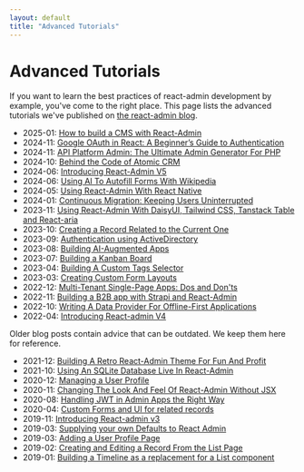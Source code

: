 ```yaml
---
layout: default
title: "Advanced Tutorials"
---
```


# Advanced Tutorials

If you want to learn the best practices of react-admin development by example, you've come to the right place. This page lists the advanced tutorials we've published on [the react-admin blog](https://marmelab.com/en/blog/#react-admin).

* 2025-01: [How to build a CMS with React-Admin](https://marmelab.com/blog/2025/01/24/how-to-build-a-cms-with-react-admin.html)
* 2024-11: [Google OAuth in React: A Beginner’s Guide to Authentication](https://marmelab.com/blog/2024/11/18/google-authentication-react.html)
* 2024-11: [API Platform Admin: The Ultimate Admin Generator For PHP](https://marmelab.com/blog/2024/11/12/api-platform-admin-the-ultimate-admin-generator-for-php.html)
* 2024-10: [Behind the Code of Atomic CRM](https://marmelab.com/blog/2024/10/28/behind-the-code-of-atomic-crm.html)
* 2024-06: [Introducing React-Admin V5](https://marmelab.com/blog/2024/06/20/react-admin-v5.html)
* 2024-06: [Using AI To Autofill Forms With Wikipedia](https://marmelab.com/blog/2024/06/05/ai-form-autocompletion-with-openai-and-wikipedia.html)
* 2024-05: [Using React-Admin With React Native](https://marmelab.com/blog/2024/05/22/using-react-admin-with-react-native.html)
* 2024-01: [Continuous Migration: Keeping Users Uninterrupted](https://marmelab.com/blog/2024/01/18/continous-migration.html)
* 2023-11: [Using React-Admin With DaisyUI, Tailwind CSS, Tanstack Table and React-aria](https://marmelab.com/blog/2023/11/28/using-react-admin-with-your-favorite-ui-library.html)
* 2023-10: [Creating a Record Related to the Current One](https://marmelab.com/blog/2023/10/12/react-admin-v4-advanced-recipes-creating-a-record-related-to-the-current-one.html)
* 2023-09: [Authentication using ActiveDirectory](https://marmelab.com/blog/2023/09/13/active-directory-integration-tutorial.html)
* 2023-08: [Building AI-Augmented Apps](https://marmelab.com/blog/2023/08/09/ai-augmented%20react-apps.html)
* 2023-07: [Building a Kanban Board](https://marmelab.com/blog/2023/07/28/create-a-kanban-board-in-react-admin.html)
* 2023-04: [Building A Custom Tags Selector](https://marmelab.com/blog/2023/04/26/build-a-custom-tags-selector-with-react-admin.html)
* 2023-03: [Creating Custom Form Layouts](https://marmelab.com/blog/2023/03/22/creating-custom-form-layouts-with-react-admin.html)
* 2022-12: [Multi-Tenant Single-Page Apps: Dos and Don'ts](https://marmelab.com/blog/2022/12/14/multitenant-spa.html)
* 2022-11: [Building a B2B app with Strapi and React-Admin](https://marmelab.com/blog/2022/11/28/building-a-crud-app-with-strapi-and-react-admin.html)
* 2022-10: [Writing A Data Provider For Offline-First Applications](https://marmelab.com/blog/2022/10/26/create-an-localforage-dataprovider-in-react-admin.html)
* 2022-04: [Introducing React-admin V4](https://marmelab.com/blog/2022/04/13/react-admin-v4.html)

Older blog posts contain advice that can be outdated. We keep them here for reference.

* 2021-12: [Building A Retro React-Admin Theme For Fun And Profit](https://marmelab.com/blog/2021/12/15/retro-admin.html)
* 2021-10: [Using An SQLite Database Live In React-Admin](https://marmelab.com/blog/2021/10/14/using-an-sqlite-database-live-in-react-admin.html)
* 2020-12: [Managing a User Profile](https://marmelab.com/blog/2020/12/14/react-admin-v3-userprofile.html)
* 2020-11: [Changing The Look And Feel Of React-Admin Without JSX](https://marmelab.com/blog/2020/09/11/react-admin-tutorials-build-your-own-theme.html)
* 2020-08: [Handling JWT in Admin Apps the Right Way](https://marmelab.com/blog/2020/07/02/manage-your-jwt-react-admin-authentication-in-memory.html)
* 2020-04: [Custom Forms and UI for related records](https://marmelab.com/blog/2020/04/27/react-admin-tutorials-custom-forms-related-records.html)
* 2019-11: [Introducing React-admin v3](https://marmelab.com/blog/2019/11/20/react-admin-3-0.html)
* 2019-03: [Supplying your own Defaults to React Admin](https://marmelab.com/blog/2019/03/27/supplying-your-own-defaults-to-react-admin.html)
* 2019-03: [Adding a User Profile Page](https://marmelab.com/blog/2019/03/07/react-admin-advanced-recipes-user-profile.html)
* 2019-02: [Creating and Editing a Record From the List Page](https://marmelab.com/blog/2019/02/07/react-admin-advanced-recipes-creating-and-editing-a-record-from-the-list-page.html)
* 2019-01: [Building a Timeline as a replacement for a List component](https://marmelab.com/blog/2019/01/17/react-timeline.html)
